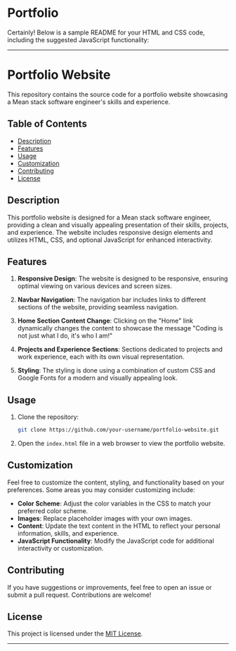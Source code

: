 # Portfolio

Certainly! Below is a sample README for your HTML and CSS code, including the suggested JavaScript functionality:

---

# Portfolio Website

This repository contains the source code for a portfolio website showcasing a Mean stack software engineer's skills and experience.

## Table of Contents

- [Description](#description)
- [Features](#features)
- [Usage](#usage)
- [Customization](#customization)
- [Contributing](#contributing)
- [License](#license)

## Description

This portfolio website is designed for a Mean stack software engineer, providing a clean and visually appealing presentation of their skills, projects, and experience. The website includes responsive design elements and utilizes HTML, CSS, and optional JavaScript for enhanced interactivity.

## Features

1. **Responsive Design**: The website is designed to be responsive, ensuring optimal viewing on various devices and screen sizes.

2. **Navbar Navigation**: The navigation bar includes links to different sections of the website, providing seamless navigation.

3. **Home Section Content Change**: Clicking on the "Home" link dynamically changes the content to showcase the message "Coding is not just what I do, it's who I am!"

4. **Projects and Experience Sections**: Sections dedicated to projects and work experience, each with its own visual representation.

5. **Styling**: The styling is done using a combination of custom CSS and Google Fonts for a modern and visually appealing look.

## Usage

1. Clone the repository:

   ```bash
   git clone https://github.com/your-username/portfolio-website.git
   ```

2. Open the `index.html` file in a web browser to view the portfolio website.

## Customization

Feel free to customize the content, styling, and functionality based on your preferences. Some areas you may consider customizing include:

- **Color Scheme**: Adjust the color variables in the CSS to match your preferred color scheme.
- **Images**: Replace placeholder images with your own images.
- **Content**: Update the text content in the HTML to reflect your personal information, skills, and experience.
- **JavaScript Functionality**: Modify the JavaScript code for additional interactivity or customization.

## Contributing

If you have suggestions or improvements, feel free to open an issue or submit a pull request. Contributions are welcome!

## License

This project is licensed under the [MIT License](LICENSE).

---

